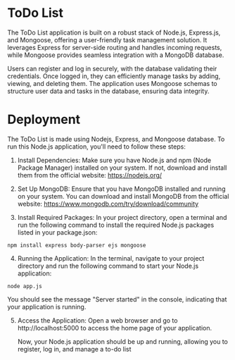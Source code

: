 ToDo List
===================================
The ToDo List application is built on a robust stack of Node.js, Express.js, and Mongoose, offering a user-friendly task management solution. It leverages Express for server-side routing and handles incoming requests, while Mongoose provides seamless integration with a MongoDB database.

Users can register and log in securely, with the database validating their credentials. Once logged in, they can efficiently manage tasks by adding, viewing, and deleting them. The application uses Mongoose schemas to structure user data and tasks in the database, ensuring data integrity.

Deployment
===================================

The ToDo List is made using Nodejs, Express, and Mongoose database.
To run this Node.js application, you'll need to follow these steps:

1. Install Dependencies: Make sure you have Node.js and npm (Node Package Manager) installed on your system. If not, download and install them from the official website: https://nodejs.org/

2. Set Up MongoDB: Ensure that you have MongoDB installed and running on your system. You can download and install MongoDB from the official website: https://www.mongodb.com/try/download/community

3. Install Required Packages: In your project directory, open a terminal and run the following command to install the required Node.js packages listed in your package.json:

`npm install express body-parser ejs mongoose`

4. Running the Application: In the terminal, navigate to your project directory and run the following command to start your Node.js application:

`node app.js`

You should see the message "Server started" in the console, indicating that your application is running.

5. Access the Application: Open a web browser and go to http://localhost:5000 to access the home page of your application.

   Now, your Node.js application should be up and running, allowing you to register, log in, and manage a to-do list

